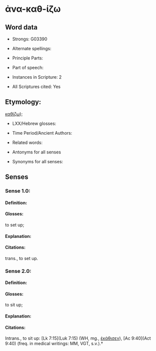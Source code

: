 # ἀνα-καθ-ίζω

<!-- Status: S2=NeedsEdits -->
<!-- Lexica used for edits:   -->

## Word data

* Strongs: G03390

* Alternate spellings:



* Principle Parts: 


* Part of speech: 


* Instances in Scripture: 2

* All Scriptures cited: Yes

## Etymology: 

[καθίζω]());

* LXX/Hebrew glosses: 


* Time Period/Ancient Authors: 


* Related words: 

* Antonyms for all senses

* Synonyms for all senses: 


## Senses 


### Sense  1.0: 

#### Definition: 

#### Glosses: 

to set up; 

#### Explanation: 


#### Citations: 

trans., to set up.

### Sense  2.0: 

#### Definition: 

#### Glosses: 

to sit up; 

#### Explanation: 


#### Citations: 

Intrans., to sit up: [Lk 7:15](Luk 7:15) (WH, mg., [ἐκάθισεν]()), [Ac 9:40](Act 9:40) (freq. in medical writings: MM, VGT, s.v.).†
